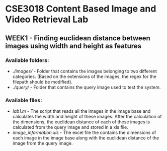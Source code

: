 # CSE3018 Content Based Image and Video Retrieval Lab

## WEEK1 - Finding euclidean distance between images using width and height as features

### Available folders:

* _./images/_ - Folder that contains the images belonging to two different categories. (Based on the extensions of the images, the regex for the filepath should be modified).
* _./query/_ - Folder that contains the query image used to test the system.

### Available files:

* _lab1.m_ - The script that reads all the images in the image base and calculates the width and height of these images. After the calculation of the dimensions, the euclidean distance of each of these images is calculated from the query image and stored in a xls file.
* _image_information.xls_ - The excel file the contains the dimensions of each image in the image base along with the euclidean distance of the image from the query image.
